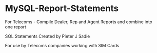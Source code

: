 # MySQL-Report-Statements
For Telecoms - Compile Dealer, Rep and Agent Reports and combine into one report

SQL Statements Created by Pieter J Sadie

For use by Telecoms companies working with SIM Cards
